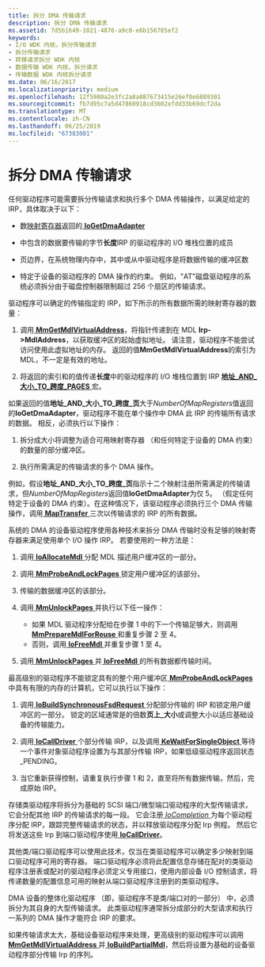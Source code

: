 ```yaml
---
title: 拆分 DMA 传输请求
description: 拆分 DMA 传输请求
ms.assetid: 7d5b1649-1021-4876-a9c0-e6b156785ef2
keywords:
- I/O WDK 内核，拆分传输请求
- 拆分传输请求
- 转移请求拆分 WDK 内核
- 数据传输 WDK 内核，拆分请求
- 传输数据 WDK 内核拆分请求
ms.date: 06/16/2017
ms.localizationpriority: medium
ms.openlocfilehash: 12f5980a2e3fc2a8a887673415e26ef0e6889301
ms.sourcegitcommit: fb7d95c7a5d47860918cd3602efdd33b69dcf2da
ms.translationtype: MT
ms.contentlocale: zh-CN
ms.lasthandoff: 06/25/2019
ms.locfileid: "67383001"
---
```

# <a name="splitting-dma-transfer-requests"></a>拆分 DMA 传输请求





任何驱动程序可能需要拆分传输请求和执行多个 DMA 传输操作，以满足给定的 IRP，具体取决于以下：

-   数[映射寄存器](map-registers.md)返回的[ **IoGetDmaAdapter**](https://docs.microsoft.com/windows-hardware/drivers/ddi/content/wdm/nf-wdm-iogetdmaadapter)

-   中包含的数据要传输的字节**长度**IRP 的驱动程序的 I/O 堆栈位置的成员

-   页边界，在系统物理内存中，其中或从中驱动程序是将数据传输的缓冲区数

-   特定于设备的驱动程序的 DMA 操作的约束。 例如，"AT"磁盘驱动程序的系统必须拆分由于磁盘控制器限制超过 256 个扇区的传输请求。

驱动程序可以确定的传输指定的 IRP，如下所示的所有数据所需的映射寄存器的数量：

1.  调用[ **MmGetMdlVirtualAddress**](https://docs.microsoft.com/windows-hardware/drivers/kernel/mm-bad-pointer)，将指针传递到在 MDL **Irp-&gt;MdlAddress**，以获取缓冲区的起始虚拟地址。 请注意，驱动程序不能尝试访问使用此虚拟地址的内存。 返回的值**MmGetMdlVirtualAddress**的索引为 MDL，不一定是有效的地址。

2.  将返回的索引和的值传递**长度**中的驱动程序的 I/O 堆栈位置到 IRP [**地址\_AND\_大小\_TO\_跨度\_PAGES** ](https://docs.microsoft.com/windows-hardware/drivers/kernel/mm-bad-pointer)宏。

如果返回的值**地址\_AND\_大小\_TO\_跨度\_页**大于*NumberOfMapRegisters*值返回的**IoGetDmaAdapter**，驱动程序不能在单个操作中 DMA 此 IRP 的传输所有请求的数据。 相反，必须执行以下操作：

1.  拆分成大小将调整为适合可用映射寄存器 （和任何特定于设备的 DMA 约束） 的数量的部分缓冲区。

2.  执行所需满足的传输请求的多个 DMA 操作。

例如，假设**地址\_AND\_大小\_TO\_跨度\_页**指示十二个映射注册所需满足的传输请求，但*NumberOfMapRegisters*返回值**IoGetDmaAdapter**为仅 5。 （假定任何特定于设备的 DMA 约束）。在这种情况下，该驱动程序必须执行三个 DMA 传输操作，调用[ **MapTransfer** ](https://docs.microsoft.com/windows-hardware/drivers/ddi/content/wdm/nc-wdm-pmap_transfer)三次以传输请求的 IRP 的所有数据。

系统的 DMA 的设备驱动程序使用各种技术来拆分 DMA 传输时没有足够的映射寄存器来满足使用单个 I/O 操作 IRP。 若要使用的一种方法是：

1.  调用[ **IoAllocateMdl** ](https://docs.microsoft.com/windows-hardware/drivers/ddi/content/wdm/nf-wdm-ioallocatemdl)分配 MDL 描述用户缓冲区的一部分。

2.  调用[ **MmProbeAndLockPages** ](https://docs.microsoft.com/windows-hardware/drivers/ddi/content/wdm/nf-wdm-mmprobeandlockpages)锁定用户缓冲区的该部分。

3.  传输的数据缓冲区的该部分。

4.  调用[ **MmUnlockPages** ](https://docs.microsoft.com/windows-hardware/drivers/ddi/content/wdm/nf-wdm-mmunlockpages)并执行以下任一操作：
    -   如果 MDL 驱动程序分配给在步骤 1 中的下一个传输足够大，则调用[ **MmPrepareMdlForReuse** ](https://docs.microsoft.com/windows-hardware/drivers/kernel/mm-bad-pointer)和重复步骤 2 至 4。
    -   否则，调用[ **IoFreeMdl** ](https://docs.microsoft.com/windows-hardware/drivers/ddi/content/wdm/nf-wdm-iofreemdl)并重复步骤 1 至 4。

5.  调用[ **MmUnlockPages** ](https://docs.microsoft.com/windows-hardware/drivers/ddi/content/wdm/nf-wdm-mmunlockpages)并[ **IoFreeMdl** ](https://docs.microsoft.com/windows-hardware/drivers/ddi/content/wdm/nf-wdm-iofreemdl)的所有数据都传输时间。

最高级别的驱动程序不能锁定具有的整个用户缓冲区[ **MmProbeAndLockPages** ](https://docs.microsoft.com/windows-hardware/drivers/ddi/content/wdm/nf-wdm-mmprobeandlockpages)中具有有限的内存的计算机，它可以执行以下操作：

1.  调用[ **IoBuildSynchronousFsdRequest** ](https://docs.microsoft.com/windows-hardware/drivers/ddi/content/wdm/nf-wdm-iobuildsynchronousfsdrequest)分配部分传输的 IRP 和锁定用户缓冲区的一部分。 锁定的区域通常是的倍数**页上\_大小**或调整大小以适应基础设备的传输能力。

2.  调用[ **IoCallDriver** ](https://docs.microsoft.com/windows-hardware/drivers/ddi/content/wdm/nf-wdm-iocalldriver)个部分传输 IRP，以及调用[ **KeWaitForSingleObject** ](https://docs.microsoft.com/windows-hardware/drivers/ddi/content/wdm/nf-wdm-kewaitforsingleobject)等待一个事件对象驱动程序设置为与其部分传输 IRP，如果低级驱动程序返回状态\_PENDING。

3.  当它重新获得控制，请重复执行步骤 1 和 2，直至将所有数据传输，然后，完成原始 IRP。

存储类驱动程序将拆分为基础的 SCSI 端口/微型端口驱动程序的大型传输请求，它会分配其他 IRP 的传输请求的每一段。 它会注册[ *IoCompletion* ](https://docs.microsoft.com/windows-hardware/drivers/ddi/content/wdm/nc-wdm-io_completion_routine)为每个驱动程序分配 IRP，跟踪完整传输请求的状态，并以释放驱动程序分配 Irp 例程。 然后它将发送这些 Irp 到端口驱动程序使用[ **IoCallDriver**](https://docs.microsoft.com/windows-hardware/drivers/ddi/content/wdm/nf-wdm-iocalldriver)。

其他类/端口驱动程序可以使用此技术，仅当在类驱动程序可以确定多少映射到端口驱动程序可用的寄存器。 端口驱动程序必须将此配置信息存储在配对的类驱动程序注册表或配对的驱动程序必须定义专用接口，使用内部设备 I/O 控制请求，将传递数量的配置信息可用的映射从端口驱动程序注册到的类驱动程序。

DMA 设备的整体化驱动程序 （即，驱动程序不是类/端口对的一部分） 中，必须拆分为其自身的大型传输请求。 此类驱动程序通常拆分成部分的大型请求和执行一系列的 DMA 操作才能符合 IRP 的要求。

如果传输请求太大，基础设备驱动程序来处理，更高级别的驱动程序可以调用[ **MmGetMdlVirtualAddress** ](https://docs.microsoft.com/windows-hardware/drivers/kernel/mm-bad-pointer)并[ **IoBuildPartialMdl**](https://docs.microsoft.com/windows-hardware/drivers/ddi/content/wdm/nf-wdm-iobuildpartialmdl)，然后将设置为基础的设备驱动程序部分传输 Irp 的序列。

 

 




